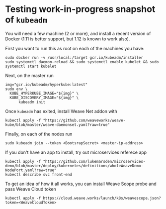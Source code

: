 # Testing work-in-progress snapshot of `kubeadm`

You will need a few machine (2 or more), and install a recent version of Docker (1.11 is better support, but 1.12 is known to work also).

First you want to run this as root on each of the machines you have:
```console
sudo docker run -v /usr/local:/target gcr.io/kubeadm/installer
sudo systemctl daemon-reload && sudo systemctl enable kubelet && sudo systemctl start kubelet
```

Next, on the master run
```console
img="gcr.io/kubeadm/hyperkube:latest"
sudo env \
  KUBE_HYPERKUBE_IMAGE="${img}" \
  KUBE_DISCOVERY_IMAGE="${img}" \
      kubeadm init
```

Once `kubeadm` has exited, install Weave Net addon with
```console
kubectl apply -f "https://github.com/weaveworks/weave-kube/blob/master/weave-daemonset.yaml?raw=true"
```

Finally, on each of the nodes run
```console
sudo kubeadm join --token <BootsrapSecret> <master-ip-address>
```

If you don't have an app to install, try out microservices referece app
```console
kubectl apply -f "https://github.com/lukemarsden/microservices-demo/blob/master/deploy/kubernetes/definitions/wholeWeaveDemo-NodePort.yaml?raw=true"
kubectl describe svc front-end
```

To get an idea of how it all works, you can install Weave Scope probe and pass Weave Cloud token
```console
kubectl apply -f https://cloud.weave.works/launch/k8s/weavescope.json?token=<WeaveCloudToken>
```